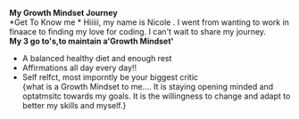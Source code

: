 **My Growth Mindset Journey**  
*Get To Know me *
Hiiiii, my name is Nicole . I went from wanting to work in finaace to finding my love for coding. I can't wait to share my journey.  
**My 3 go to's,to maintain a'Growth Mindset'**
- A balanced healthy diet and enough rest
- Affirmations all day every day!!
- Self relfct, most imporntly be your biggest critic  
{what is a Growth Mindset to me.... It is staying opening minded and optatmsitc towards my goals. It is the willingness to change and adapt to better my skills and myself.}
